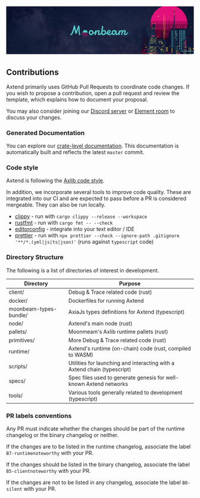 # ![Axtend](media/moonbeam-cover.jpg)

## Contributions

Axtend primarily uses GitHub Pull Requests to coordinate code changes. If you wish to propose a
contribution, open a pull request and review the template, which explains how to document your
proposal.

You may also consider joining our [Discord server](https://discord.gg/PfpUATX) or
[Element room](https://app.element.io/#/room/#moonbeam:matrix.org) to discuss your changes.

### Generated Documentation

You can explore our [crate-level documentation](https://purestake.github.io/moonbeam).
This documentation is
automatically built and reflects the latest `master` commit.

### Code style

Axtend is following the
[Axlib code style](https://github.com/paritytech/axlib/blob/master/docs/STYLE_GUIDE.md).

In addition, we incorporate several tools to improve code quality. These are integrated into our CI
and are expected to pass before a PR is considered mergeable. They can also be run locally.

- [clippy](https://github.com/rust-lang/rust-clippy) - run with `cargo clippy --release --workspace`
- [rustfmt](https://github.com/rust-lang/rustfmt) - run with `cargo fmt -- --check`
- [editorconfig](https://editorconfig.org/) - integrate into your text editor / IDE
- [prettier](https://prettier.io/) - run with `npx prettier --check --ignore-path .gitignore '**/*.(yml|js|ts|json)'` (runs against `typescript` code)

### Directory Structure

The following is a list of directories of interest in development.

| Directory              | Purpose                                                                  |
| ---------------------- | ------------------------------------------------------------------------ |
| client/                | Debug & Trace related code (rust)                                        |
| docker/                | Dockerfiles for running Axtend                                           |
| moonbeam-types-bundle/ | AxiaJs types definitions for Axtend (typescript)                         |
| node/                  | Axtend's main node (rust)                                                |
| pallets/               | Moonmeam's Axlib runtime pallets (rust)                                  |
| primitives/            | More Debug & Trace related code (rust)                                   |
| runtime/               | Axtend's runtime (on-chain) code (rust, compiled to WASM)                |
| scripts/               | Utilities for launching and interacting with a Axtend chain (typescript) |
| specs/                 | Spec files used to generate genesis for well-known Axtend networks       |
| tools/                 | Various tools generally related to development (typescript)              |

### PR labels conventions

Any PR must indicate whether the changes should be part of the runtime changelog or the binary changelog or neither.

If the changes are to be listed in the runtime changelog, associate the label `B7-runtimenoteworthy` with your PR.

If the changes should be listed in the binary changelog, associate the label `B5-clientnoteworthy` with your PR.

If the changes are not to be listed in any changelog, associate the label `B0-silent` with your PR.
